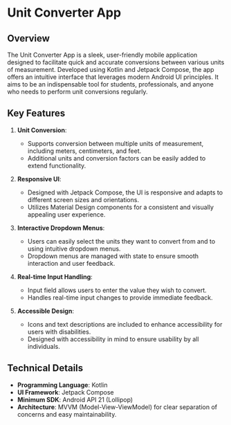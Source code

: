 # Unit Converter App

## Overview
The Unit Converter App is a sleek, user-friendly mobile application designed to facilitate quick and accurate conversions between various units of measurement. Developed using Kotlin and Jetpack Compose, the app offers an intuitive interface that leverages modern Android UI principles. It aims to be an indispensable tool for students, professionals, and anyone who needs to perform unit conversions regularly.

## Key Features
1. **Unit Conversion**:
   - Supports conversion between multiple units of measurement, including meters, centimeters, and feet.
   - Additional units and conversion factors can be easily added to extend functionality.

2. **Responsive UI**:
   - Designed with Jetpack Compose, the UI is responsive and adapts to different screen sizes and orientations.
   - Utilizes Material Design components for a consistent and visually appealing user experience.

3. **Interactive Dropdown Menus**:
   - Users can easily select the units they want to convert from and to using intuitive dropdown menus.
   - Dropdown menus are managed with state to ensure smooth interaction and user feedback.

4. **Real-time Input Handling**:
   - Input field allows users to enter the value they wish to convert.
   - Handles real-time input changes to provide immediate feedback.

5. **Accessible Design**:
   - Icons and text descriptions are included to enhance accessibility for users with disabilities.
   - Designed with accessibility in mind to ensure usability by all individuals.

## Technical Details
- **Programming Language**: Kotlin
- **UI Framework**: Jetpack Compose
- **Minimum SDK**: Android API 21 (Lollipop)
- **Architecture**: MVVM (Model-View-ViewModel) for clear separation of concerns and easy maintainability.

